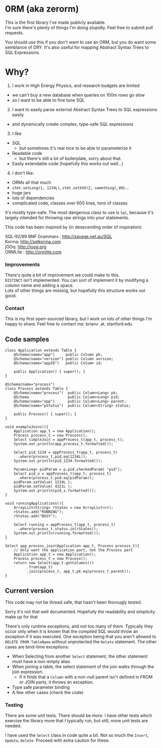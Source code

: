 0RM (aka zerorm)
======
This is the first library I've made publicly available.  
I'm sure there's plenty of things I'm doing stupidly. Feel free to submit pull requests.

You should use this if you don't want to use an ORM, but you do want some semblance of DRY. It's also useful for mapping Abstract Syntax Trees to SQL Expressions.

# Why?

1. I work in High Energy Physics, and research budgets are limited 
  - we can't buy a new database when queries on 100m rows go slow
  - so I want to be able to fine tune SQL
2. I want to easily parse external Abstract Syntax Trees to SQL expressions easily
  - and dynamically create complex, type-safe SQL expressions
3. I like 
  - SQL
    - but sometimes it's real nice to be able to parameterize it
  - Readable code
    - but there's still a lot of boilerplate, sorry about that.
  - Easily extendable code (hopefully this works out well...)
4. I don't like:
  - ORMs all that much
  - `stmt.setLong(1, 1234L)`, `stmt.setXXX(2, something)`, etc...
  - huge jars
  - lots of dependencies
  - complicated code, classes over 600 lines, tons of classes

It's mostly type-safe. The most dangerous class to use is `Sql`, because it's largely
intended for throwing raw strings into your statements.

This code has been inspired by (in desecending order of inspiration)

SQL-92/99 BNF Grammars : http://savage.net.au/SQL  
Korma: http://sqlkorma.com  
jOOq: http://jooq.org  
ORMLite : http://ormlite.com  

### Improvements
There's quite a bit of improvement we could make to this.  
`DISTINCT` isn't implemented. You can sort of implement it by modifying a column name and adding a space.  
Lots of other things are missing, but hopefully this structure works out good.  

### Contact
This is my first open-sourced library, but I work on lots of other things I'm happy to share. 
Feel free to contact me:
brianv .at. stanford.edu

## Code samples
    class Application extends Table {
        @Schema(name="app")     public Column pk;
        @Schema(name="version") public Column version;
        @Schema(name="appID")   public Column id;

        public Application() { super(); }
    }
    
    @Schema(name="process")
    class Process extends Table {
        @Schema(name="process")  public Column<Long> pk;
        @Schema                  public Column<Long> pid;
        @Schema(name="app")      public Column<Long> parent;
        @Schema(name="pStatus")  public Column<String> status;

        public Process() { super(); }
    }
    
    void exampleJoins(){
        Application app_t = new Application();
        Process process_t = new Process();
        Select simpleJoin = appProcess_t(app_t, process_t);
        System.out.println(app_process_t.formatted());
        
        Select pid_1234 = appProcess_t(app_t, process_t)
          .where(process_t.pid.eq(1234L));
        System.out.println(pid_1234.formatted());
        
        Param<Long> pidParam = p.pid.checkedParam( "pid");
        Select pid_x = appProcess_t(app_t, process_t)
          .where(process_t.pid.eq(pidParam));
        pidParam.setValue( 1234L );
        pidParam.setValue( 4321L );
        System.out.println(pid_x.formatted());
    }
    
    void runningApplications(){
        ArrayList<String> rStates = new ArrayList<>();
        rStates.add("RUNNING");
        rStates.add("BUSY");
        
        Select running = appProcess_t(app_t, process_t)
          .where(process_t.status.in(rStates));
        System.out.println(running.formatted());
    }
    
    Select app_process_join(Application app_t, Process process_t){
        // Only want the application part, not the Process part
        Application app_t = new Application();
        Process process_t = new Process();
        return new Select(app_t.getColumns())
              .from(app_t)
              .join(process_t, app_t.pk.eq(process_t.parent));
    }


## Current version

This code may not be thread safe, that hasn't been thorougly tested.

Sorry it's not that well documented. Hopefully the readability and simplicity make up for that

There's only runtime exceptions, and not too many of them. Typically they occur only when it is
known that the compiled SQL would throw an exception if it was executed. One exception being 
that you aren't allowed to `DELETE FROM TableName` without unprotected the `Delete` statement.
The other cases are bind-time exceptions:
- When Selecting from another `Select` statement, the other statement must have a non-empty alias
- When joining a table, the select statement of the join walks through the join expression.
  -  If it finds that a `Column` with a non-null parent isn't defined in FROM or JOIN parts,
     it throws an exception.
- Type safe parameter binding
- A few other cases (check the code)

### Testing

There are some unit tests. There should be more. I have other tests which exercise the library 
more that I typically run, but still, more unit tests are needed.

I have used the `Select` class in code quite a bit. Not so much the `Insert`, `Update`, `Delete`.
Proceed with extra caution for these.

